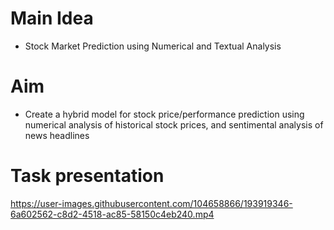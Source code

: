 # Main Idea
- Stock Market Prediction using Numerical and Textual Analysis

# Aim
-  Create a hybrid model for stock price/performance
prediction using numerical analysis of historical stock prices, and
sentimental analysis of news headlines

# Task presentation
https://user-images.githubusercontent.com/104658866/193919346-6a602562-c8d2-4518-ac85-58150c4eb240.mp4

